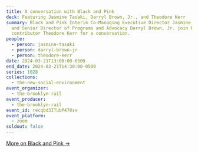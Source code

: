 ```yaml
---
title: A conversation with Black and Pink
deck: Featuring Jasmine Tasaki, Darryl Brown, Jr., and Theodore Kerr
summary: Black and Pink Interim Co-Managing Executive Director Jasmine Tasaki
  and Senior Director of Programs and Advocacy Darryl Brown, Jr. join Rail
  contributor Theodore Kerr for a conversation.
people:
  - person: jasmine-tasaki
  - person: darryl-brown-jr
  - person: theodore-kerr
date: 2024-03-21T13:00:00-0500
end_date: 2024-03-21T14:30:00-0500
series: 1028
collections:
  - the-new-social-environment
event_organizer:
  - the-brooklyn-rail
event_producer:
  - the-brooklyn-rail
event_id: recqbd3ITubP478sx
event_platform:
  - zoom
soldout: false
---
```

[M﻿ore on Black and Pink →](https://www.blackandpink.org/)